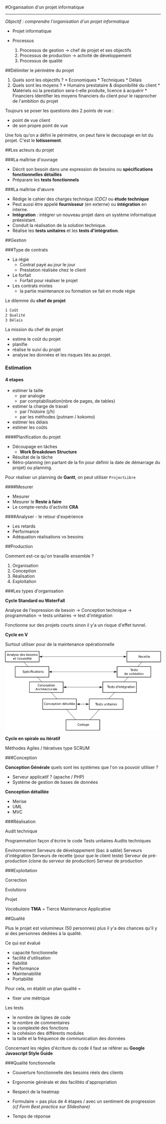 #Organisation d'un projet informatique

**************

_Objectif : comprendre l'organisation d'un projet informatique_


* Projet informatique

* Processus
  1. Processus de gestion -> chef de projet et ses objectifs
  2. Processus de production -> activité de développement
  3. Processus de qualité



##Délimiter le périmètre du projet

  1. Quels sont les objectifs ?
    * Economiques
    * Techniques
    * Délais
  2. Quels sont les moyens ?
    * Humains
      prestataire & disponibilité du client
    * Matériels
      où la prestation sera-t-elle produite, licence à acquérir
    * Financiers
      Identifier les moyens financiers du client pour le rapprocher de l'ambition du projet

Toujours se poser les questions des 2 points de vue :

  * point de vue client
  * de son propre point de vue


Une fois qu'on a défini le périmètre, on peut faire le decoupage en lot du projet. C'est le **lotissement**.


##Les acteurs du projet

###La maîtrise d'ouvrage

  * Décrit son besoin dans une expression de besoins ou **spécifications fonctionnelles détaillés**
  * Préparare les **tests fonctionnels**



###La maîtrise d'œuvre

  * Rédige le cahier des charges technique _(CDC)_ ou **étude technique**
  * Peut aussi être appelé **fournisseur** (en externe) ou **intégration** en interne.
  * **Intégration** : intégrer un nouveau projet dans un système informatique préexistant.
  * Conduit la réalisation de la solution technique.
  * Réalise les **tests unitaires** et les **tests d'intégration**.


##Gestion

###Type de contrats  

  * La régie
    * Contrat payé au jour le jour
    * Prestation réalisée chez le client
  * Le forfait
    * Forfait pour réaliser le projet
  * Les contrats mixtes
    * la partie maintenance ou formation se fait en mode régie


Le dilemme du **chef de projet**

    1 Coût
    2 Qualité
    3 Délais

La mission du chef de projet
  * estime le coût du projet
  * planifie
  * réalise le suivi du projet
  * analyse les données et les risques liés au projet.


### Estimation

#### 4 etapes

  * estimer la taille
    * par analogie
    * par comptabilisation(nbre de pages, de tables)
  * estimer la charge de travail
    * par l'histoire (j/h)
    * par les méthodes (putnam / kokomo)
  * estimer les délais
  * estimer les coûts

####Planification du projet

  * Découpage en tâches
    * **Work Breakdown Structure**
  * Résultat de la tâche
  * Rétro-planning (en partant de la fin pour définir la date de démarrage du projet) ou planning.

Pour réaliser un planning de **Gantt**, on peut utiliser `ProjectLibre`

####Mesurer
  * Mesurer
  * Mesurer le **Reste à faire**
  * Le compte-rendu d'activité **CRA**


####Analyser - le retour d'expérience

  * Les retards
  * Performance
  * Adéquation réalisations vs besoins


##Production

Comment est-ce qu'on travaille ensemble ?

  1. Organisation
  2. Conception
  3. Réalisation
  4. Exploitation

###Les types d'organisation

**Cycle Standard ou WaterFall**

Analyse de l'expression de besoin -> Conception technique -> programmation -> tests unitaires -> test d'intégration

Fonctionne sur des projets courts sinon il y'a un risque d'effet tunnel.


**Cycle en V**

Surtout utiliser pour de la maintenance opérationnelle

![cycle en V](cycle_v.png)


**Cycle en spirale ou itératif**


Méthodes Agiles / Itératives type SCRUM


###Conception

**Conception Générale**
quels sont les systèmes que l'on va pouvoir utiliser ?

* Serveur applicatif ? (apache / PHP)
* Système de gestion de bases de données


**Conception détaillée**

* Merise
* UML
* MVC

###Réalisation

Audit technique

  Programmation
    façon d'écrire le code
  Tests unitaires
  Audits techniques


  Environnement
    Serveurs de développement (bac à sable)
    Serveurs d'intégration
    Serveurs de recette (pour que le client teste)
    Serveur de pré-production (clone du serveur de production)
    Serveur de production


###Exploitation

  Correction

  Evolutions

  Projet


_Vocabulaire_ **TMA** = Tierce Maintenance Applicative


##Qualité


Plus le projet est volumineux (50 personnes) plus il y'a des chances qu'il y ai des personnes dédiées à la qualité.

Ce qui est évalué
  - capacité fonctionnelle
  - facilité d'utilisation
  - fiabilité
  - Performance
  - Maintenabilité
  - Portabilité


Pour cela, on établit un plan qualité =
  - fixer une métrique

Les tests
  - le nombre de lignes de code
  - le nombre de commentaires
  - la complexité des fonctions
  - la cohésion des différents modules
  - la taille et la fréquence de communication des données


Concernant les règles d'écriture du code il faut se référer au
**Google Javascript Style Guide**

###Qualité fonctionnelle

  * Couverture fonctionnelle des besoins réels des clients

  * Ergonomie générale et des facilités d'appropriation

  * Respect de la heatmap

  * Formulaire = pas plus de 4 étapes / avec un sentiment de progression _(cf Form Best practice sur Slideshare)_
  * Temps de réponse 
